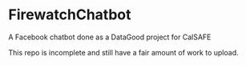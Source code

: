 # FirewatchChatbot
A Facebook chatbot done as a DataGood project for CalSAFE

This repo is incomplete and still have a fair amount of work to upload.
